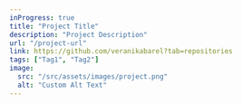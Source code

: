 ```yaml
---
inProgress: true
title: "Project Title"
description: "Project Description"
url: "/project-url"
link: https://github.com/veranikabarel?tab=repositories
tags: ["Tag1", "Tag2"]
image:
  src: "/src/assets/images/project.png"
  alt: "Custom Alt Text"
---
```

